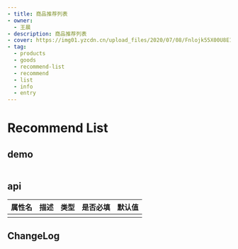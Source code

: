 ```yaml
---
- title: 商品推荐列表
- owner:
  - 王晨
- description: 商品推荐列表
- cover: https://img01.yzcdn.cn/upload_files/2020/07/08/Fnlojk55X00U8E1r6lsoJzDcnrBx.png
- tag:
  - products
  - goods
  - recommend-list
  - recommend
  - list
  - info
  - entry
---
```


# Recommend List

## demo
```
```

## api
| 属性名  | 描述                 | 类型                                                  | 是否必填 | 默认值               |
| ------ | ------------------- | ---------------------------------------------------- | ------- | ------------------- |
|        |                     |                                                      |         |                     |

## ChangeLog


